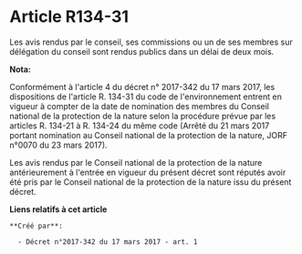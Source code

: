 # Article R134-31

Les avis rendus par le conseil, ses commissions ou un de ses membres sur délégation du conseil sont rendus publics dans un
délai de deux mois.

**Nota:**

Conformément à l'article 4 du décret n° 2017-342 du 17 mars 2017, les dispositions de l'article R. 134-31 du code de
l'environnement entrent en vigueur à compter de la date de nomination des membres du Conseil national de la protection de la
nature selon la procédure prévue par les articles R. 134-21 à R. 134-24 du même code (Arrêté du 21 mars 2017 portant
nomination au Conseil national de la protection de la nature, JORF n°0070 du 23 mars 2017).

Les avis rendus par le Conseil national de la protection de la nature antérieurement à l'entrée en vigueur du présent décret
sont réputés avoir été pris par le Conseil national de la protection de la nature issu du présent décret.

**Liens relatifs à cet article**

	**Créé par**:

	  - Décret n°2017-342 du 17 mars 2017 - art. 1
